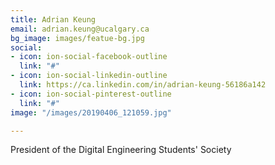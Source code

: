 ```yaml
---
title: Adrian Keung
email: adrian.keung@ucalgary.ca
bg_image: images/featue-bg.jpg
social:
- icon: ion-social-facebook-outline
  link: "#"
- icon: ion-social-linkedin-outline
  link: https://ca.linkedin.com/in/adrian-keung-56186a142
- icon: ion-social-pinterest-outline
  link: "#"
image: "/images/20190406_121059.jpg"

---
```

President of the Digital Engineering Students' Society